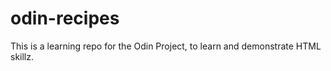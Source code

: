 # odin-recipes

This is a learning repo for the Odin Project, to learn and demonstrate HTML skillz.
 